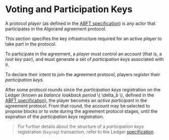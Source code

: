 # Voting and Participation Keys

A protocol _player_ (as defined in the [ABFT specification](../abft/abft.md))
is any actor that participates in the Algorand agreement protocol.

This section specifies the key infrastructure required for an active _player_ to
take part in the protocol.

To participate in the agreement, a _player_ must control an account (that is, a
_root key_ pair), and must generate a set of _participation keys_ associated with
it.

To declare their intent to join the agreement protocol, players _register_ their
_participation keys_.

After some protocol rounds since the _participation keys_ registration on the Ledger
(known as _balance lookback period_ \\( \delta_b \\), defined in the [ABFT specification](../abft/abft-parameters.md)),
the player becomes an _active participant_ in the agreement protocol. From that round,
the account may be selected to propose blocks or to vote during the agreement protocol
stages, until the expiration of the _participation keys_ registration.

> For further details about the structure of a _participation keys_ registration
> (`keyreg`) transaction, refer to the Ledger [specification](../ledger/ledger-overview.md).
